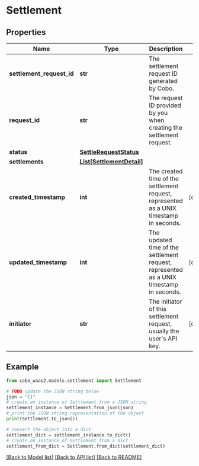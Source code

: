 # Settlement


## Properties

Name | Type | Description | Notes
------------ | ------------- | ------------- | -------------
**settlement_request_id** | **str** | The settlement request ID generated by Cobo. | 
**request_id** | **str** | The request ID provided by you when creating the settlement request. | 
**status** | [**SettleRequestStatus**](SettleRequestStatus.md) |  | 
**settlements** | [**List[SettlementDetail]**](SettlementDetail.md) |  | 
**created_timestamp** | **int** | The created time of the settlement request, represented as a UNIX timestamp in seconds. | [optional] 
**updated_timestamp** | **int** | The updated time of the settlement request, represented as a UNIX timestamp in seconds. | [optional] 
**initiator** | **str** | The initiator of this settlement request, usually the user&#39;s API key. | [optional] 

## Example

```python
from cobo_waas2.models.settlement import Settlement

# TODO update the JSON string below
json = "{}"
# create an instance of Settlement from a JSON string
settlement_instance = Settlement.from_json(json)
# print the JSON string representation of the object
print(Settlement.to_json())

# convert the object into a dict
settlement_dict = settlement_instance.to_dict()
# create an instance of Settlement from a dict
settlement_from_dict = Settlement.from_dict(settlement_dict)
```
[[Back to Model list]](../README.md#documentation-for-models) [[Back to API list]](../README.md#documentation-for-api-endpoints) [[Back to README]](../README.md)


